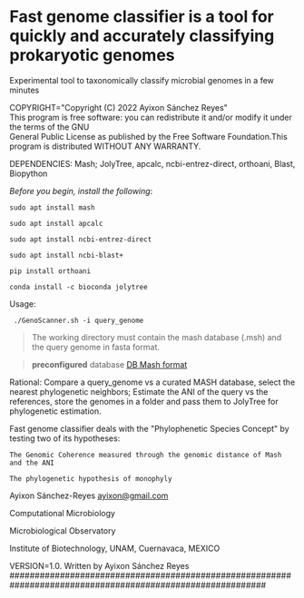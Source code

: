 
# Fast genome classifier is a tool for quickly and accurately classifying prokaryotic genomes

  Experimental tool to taxonomically classify microbial genomes in a few minutes

COPYRIGHT="Copyright (C) 2022 Ayixon Sánchez Reyes"                                                               
This program  is free software:  you can  redistribute it  and/or modify it  under the terms  of the GNU         
General Public License as published by the Free Software Foundation.This program is distributed WITHOUT ANY WARRANTY.                                              
                                                                                                                
DEPENDENCIES: Mash; JolyTree, apcalc, ncbi-entrez-direct, orthoani, Blast, Biopython                               
                                                                                                               
*Before you begin, install the following*:                                                                 

    sudo apt install mash

    sudo apt install apcalc

    sudo apt install ncbi-entrez-direct

    sudo apt install ncbi-blast+ 

    pip install orthoani

    conda install -c bioconda jolytree
         
  Usage:  
  
     ./GenoScanner.sh -i query_genome	

> The working directory must contain the mash database (.msh) and the query genome in fasta format. 

>  **preconfigured** database [DB Mash format](https://figshare.com/ndownloader/files/37939296)

Rational: Compare a query_genome vs a curated MASH database, select the nearest phylogenetic neighbors; 
Estimate the ANI of the query vs the references, store the genomes in a folder and pass them to JolyTree for phylogenetic estimation.                                   

Fast genome classifier deals with the "Phylophenetic Species Concept" by testing two of its hypotheses:

    The Genomic Coherence measured through the genomic distance of Mash and the ANI
     
    The phylogenetic hypothesis of monophyly
        
Ayixon Sánchez-Reyes   ayixon@gmail.com 

Computational Microbiology   

Microbiological Observatory 

Institute of Biotechnology, UNAM, Cuernavaca, MEXICO 

VERSION=1.0. Written by Ayixon Sánchez Reyes    
###########################################################################################################               
